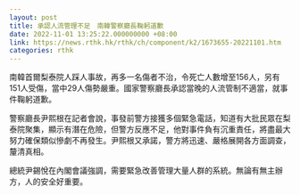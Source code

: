 ```yaml
---
layout: post
title: 承認人流管理不足　南韓警察廳長鞠躬道歉
date: 2022-11-01 13:25:22.000000000 +08:00
link: https://news.rthk.hk/rthk/ch/component/k2/1673655-20221101.htm
categories: rthk
---
```


南韓首爾梨泰院人踩人事故，再多一名傷者不治，令死亡人數增至156人，另有151人受傷，當中29人傷勢嚴重。國家警察廳長承認當晚的人流管制不適當，就事件鞠躬道歉。

警察廳長尹熙根在記者會說，事發前警方接獲多個緊急電話，知道有大批民眾在梨泰院聚集，顯示有潛在危險，但警方反應不足，他對事件負有沉重責任，將盡最大努力確保類似慘劇不再發生。尹熙根又承諾，警方將迅速、嚴格展開各方面調查，釐清真相。

總統尹錫悅在內閣會議強調，需要緊急改善管理大量人群的系統。無論有無主辦方，人的安全好重要。
